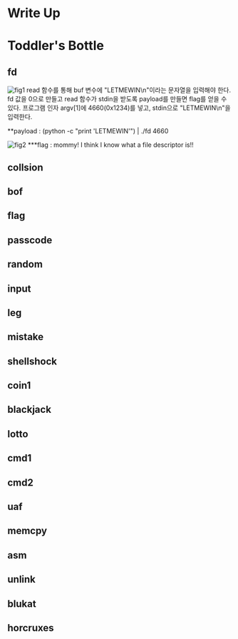 Write Up
========

# Toddler's Bottle

## fd
![fig1](https://github.com/tjrkddnr/CTF/blob/master/pwnable/Toddler's%20Bottle/fd/fig1.jpg?raw=true)
read 함수를 통해 buf 변수에 "LETMEWIN\n"이라는 문자열을 입력해야 한다. fd 값을 0으로 만들고 read 함수가 stdin을 받도록 payload를 만들면 flag를 얻을 수 있다. 프로그램 인자 argv[1]에 4660(0x1234)를 넣고, stdin으로 "LETMEWIN\n"을 입력한다.


**payload : (python -c "print 'LETMEWIN'") | ./fd 4660

![fig2](https://github.com/tjrkddnr/CTF/blob/master/pwnable/Toddler's%20Bottle/fd/fig2.jpg?raw=true)
***flag : mommy! I think I know what a file descriptor is!!


## collsion

## bof

## flag

## passcode

## random

## input

## leg

## mistake

## shellshock

## coin1

## blackjack

## lotto

## cmd1

## cmd2

## uaf

## memcpy

## asm

## unlink

## blukat

## horcruxes
